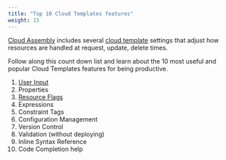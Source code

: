```yaml
---
title: "Top 10 Cloud Templates features"
weight: 15
---
```


[Cloud Assembly](/) includes several [cloud template](/Design/Cloud_Templates/) settings that adjust how resources are handled at request, update, delete times.<br>

Follow along this count down list and learn about the 10 most useful and popular Cloud Templates features for being productive. 


1. [User Input](/Learn-in-5/Top-10-Cloud-Templates-features/User-Input/)
2. Properties
3. [Resource Flags](/Learn-in-5/Top-10-Cloud-Templates-features/Resource-Flags/)<br>
4. Expressions
5. Constraint Tags
6. Configuration Management
7. Version Control
8. Validation (without deploying)
9. Inline Syntax Reference
10. Code Completion help
